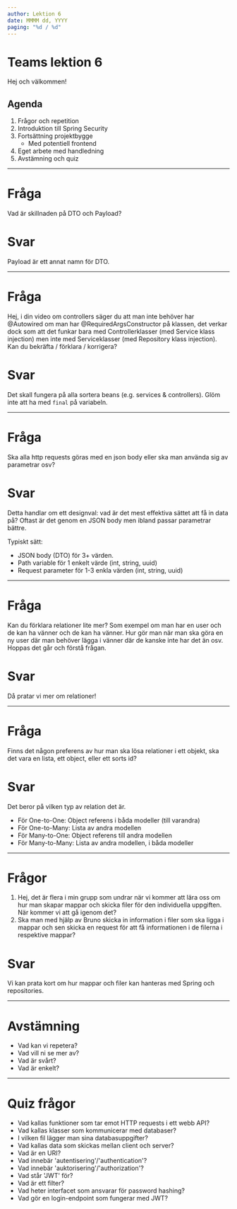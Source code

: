 ```yaml
---
author: Lektion 6
date: MMMM dd, YYYY
paging: "%d / %d"
---
```


# Teams lektion 6

Hej och välkommen!

## Agenda

1. Frågor och repetition
2. Introduktion till Spring Security
3. Fortsättning projektbygge
   - Med potentiell frontend
4. Eget arbete med handledning
5. Avstämning och quiz

---

# Fråga

Vad är skillnaden på DTO och Payload?

# Svar

Payload är ett annat namn för DTO.

---

# Fråga

Hej, i din video om controllers säger du att man inte behöver har @Autowired om man har @RequiredArgsConstructor på klassen, det verkar dock som att det funkar bara med Controllerklasser (med Service klass injection) men inte med Serviceklasser (med Repository klass injection). Kan du bekräfta / förklara / korrigera?

# Svar

Det skall fungera på alla sortera beans (e.g. services & controllers). Glöm inte att ha med `final` på variabeln.

---

# Fråga

Ska alla http requests göras med en json body eller ska man använda sig av parametrar osv?

# Svar

Detta handlar om ett designval: vad är det mest effektiva sättet att få in data på? Oftast är det genom en JSON body men ibland passar parametrar bättre.

Typiskt sätt:

- JSON body (DTO) för 3+ värden.
- Path variable för 1 enkelt värde (int, string, uuid)
- Request parameter för 1-3 enkla värden (int, string, uuid)

---

# Fråga

Kan du förklara relationer lite mer? Som exempel om man har en user och de kan ha vänner och de kan ha vänner. Hur gör man när man ska göra en ny user där man behöver lägga i vänner där de kanske inte har det än osv. Hoppas det går och förstå frågan.

# Svar

Då pratar vi mer om relationer!

---

# Fråga

Finns det någon preferens av hur man ska lösa relationer i ett objekt, ska det vara en lista, ett object, eller ett sorts id?

# Svar

Det beror på vilken typ av relation det är.

- För One-to-One: Object referens i båda modeller (till varandra)
- För One-to-Many: Lista av andra modellen
- För Many-to-One: Object referens till andra modellen
- För Many-to-Many: Lista av andra modellen, i båda modeller

---

# Frågor

1. Hej, det är flera i min grupp som undrar när vi kommer att lära oss om hur man skapar mappar och skicka filer för den individuella uppgiften. När kommer vi att gå igenom det?
2. Ska man med hjälp av Bruno skicka in information i filer som ska ligga i mappar och sen skicka en request för att få informationen i de filerna i respektive mappar?

# Svar

Vi kan prata kort om hur mappar och filer kan hanteras med Spring och repositories.

---

# Avstämning

- Vad kan vi repetera?
- Vad vill ni se mer av?
- Vad är svårt?
- Vad är enkelt?

---

# Quiz frågor

- Vad kallas funktioner som tar emot HTTP requests i ett webb API?
- Vad kallas klasser som kommunicerar med databaser?
- I vilken fil lägger man sina databasuppgifter?
- Vad kallas data som skickas mellan client och server?
- Vad är en URI?
- Vad innebär 'autentisering'/'authentication'?
- Vad innebär 'auktorisering'/'authorization'?
- Vad står 'JWT' för?
- Vad är ett filter?
- Vad heter interfacet som ansvarar för password hashing?
- Vad gör en login-endpoint som fungerar med JWT?
